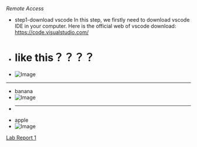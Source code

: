 *Remote Access*

* step1-download vscode
In this step, we firstly need to download vscode IDE in your computer. Here is the official web of vscode download: https://code.visualstudio.com/
* # like this？？？？
* ![Image](https://media.istockphoto.com/photos/orange-picture-id185284489?s=612x612)

---
* banana
* ![Image](https://www.nipponexpress.com/press/report/img/06-Nov-20-ogp.jpeg)
* ---
* apple
* ![Image](https://www.apple.com/ac/structured-data/images/open_graph_logo.png?202110180743)

[Lab Report 1](lab-report-1-week-2.html)
